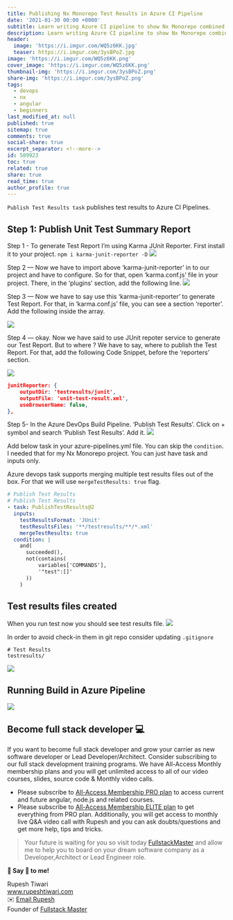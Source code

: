 ```yaml
---
title: Publishing Nx Monorepo Test Results in Azure CI Pipeline
date: '2021-01-30 00:00 +0000'
subtitle: Learn writing Azure CI pipeline to show Nx Monorepo combined Test Results
description: Learn writing Azure CI pipeline to show Nx Monorepo combined Test Results
header:
  image: 'https://i.imgur.com/WQ5z6KK.jpg'
  teaser: https://i.imgur.com/3ysBPoZ.jpg
image: 'https://i.imgur.com/WQ5z6KK.png'
cover_image: 'https://i.imgur.com/WQ5z6KK.png'
thumbnail-img: 'https://i.imgur.com/3ysBPoZ.png'
share-img: 'https://i.imgur.com/3ysBPoZ.png'
tags:
  - devops
  - nx
  - angular
  - beginners
last_modified_at: null
published: true
sitemap: true
comments: true
social-share: true
excerpt_separator: <!--more-->
id: 589923
toc: true
related: true
share: true
read_time: true
author_profile: true
---
```


`Publish Test Results task` publishes test results to Azure CI Pipelines.

## Step 1: Publish Unit Test Summary Report

Step 1 - To generate Test Report I’m using Karma JUnit Reporter. First install
it to your project. `npm i karma-junit-reporter -D`
![](https://i.imgur.com/xU6AEaJ.png)

Step 2 — Now we have to import above ‘karma-junit-reporter’ in to our project
and have to configure. So for that, open ‘karma.conf.js’ file in your project.
There, in the ‘plugins’ section, add the following line.
![](https://i.imgur.com/wR88IaA.png)

Step 3 — Now we have to say use this ‘karma-junit-reporter’ to generate Test
Report. For that, in ‘karma.conf.js’ file, you can see a section ‘reporter’. Add
the following inside the array.

![](https://i.imgur.com/vI4aatC.png)

Step 4 — okay. Now we have said to use JUnit repoter service to generate our
Test Report. But to where ? We have to say, where to publish the Test Report.
For that, add the following Code Snippet, before the ‘reporters’ section.

![](https://i.imgur.com/5ej8reJ.png)

```json
junitReporter: {
    outputDir: 'testresults/junit',
    outputFile: 'unit-test-result.xml',
    useBrowserName: false,
},
```

Step 5- In the Azure DevOps Build Pipeline. ‘Publish Test Results’. Click on +
symbol and search ‘Publish Test Results’. Add it.
![](https://i.imgur.com/HCfNtkY.png)

Add below task in your azure-pipelines.yml file. You can skip the `condition`. I
needed that for my Nx Monorepo project. You can just have task and inputs only.

Azure devops task supports merging multiple test results files out of the box.
For that we will use `mergeTestResults: true` flag.

```yaml
# Publish Test Results
# Publish Test Results
- task: PublishTestResults@2
  inputs:
    testResultsFormat: 'JUnit'
    testResultsFiles: '**/testresults/**/*.xml'
    mergeTestResults: true
  condition: |
    and(
      succeeded(),
      not(contains(
          variables['COMMANDS'],
          '"test":[]'
      ))
    )
```

## Test results files created

When you run test now you should see test results file.
![](https://i.imgur.com/mE8wvJL.png)

In order to avoid check-in them in git repo consider updating `.gitignore`

```shell
# Test Results
testresults/
```

![](https://i.imgur.com/drw4ibo.png)

## Running Build in Azure Pipeline

![](https://i.imgur.com/Vo6XfZr.png)

## Become full stack developer 💻

If you want to become full stack developer and grow your carrier as new software
developer or Lead Developer/Architect. Consider subscribing to our full stack
development training programs. We have All-Access Monthly membership plans and
you will get unlimited access to all of our video courses, slides, source code &
Monthly video calls.

- Please subscribe to
  [All-Access Membership PRO plan](https://www.fullstackmaster.net/pro) to
  access current and future angular, node.js and related courses.
- Please subscribe to
  [All-Access Membership ELITE plan](https://www.fullstackmaster.net/elite) to
  get everything from PRO plan. Additionally, you will get access to monthly
  live Q&A video call with Rupesh and you can ask doubts/questions and get more
  help, tips and tricks.

> Your future is waiting for you so visit today
> [FullstackMaster](www.fullstackmaster.net) and allow me to help you to board
> on your dream software company as a Developer,Architect or Lead Engineer role.

**💖 Say 👋 to me!**

<div> 
Rupesh Tiwari </div><div>
<a href="https://www.rupeshtiwari.com"> www.rupeshtiwari.com</a> </div><div>
✉️ <a href="mailto:rupesh.tiwari.info@gmail.com?subject=Hi"> Email Rupesh</a> </div><div>
Founder of <a href="https://www.fullstackmaster.net"> Fullstack Master</a></div><div>
</div>
